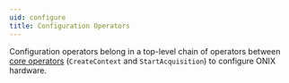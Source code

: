 ```yaml
---
uid: configure
title: Configuration Operators
---
```


Configuration operators belong in a top-level chain of operators between [core operators](xref:core) (`CreateContext` and `StartAcquisition`) to configure ONIX hardware.